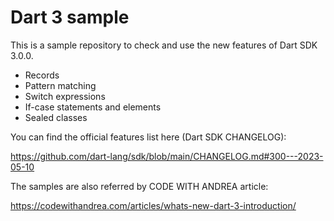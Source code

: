 # Dart 3 sample

This is a sample repository to check and use the new features of Dart SDK 3.0.0.

- Records
- Pattern matching
- Switch expressions
- If-case statements and elements
- Sealed classes

You can find the official features list here (Dart SDK CHANGELOG):

<https://github.com/dart-lang/sdk/blob/main/CHANGELOG.md#300---2023-05-10>

The samples are also referred by CODE WITH ANDREA article:

<https://codewithandrea.com/articles/whats-new-dart-3-introduction/>
